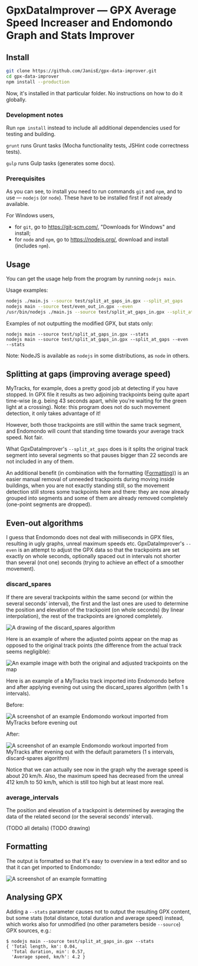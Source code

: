 # GpxDataImprover — GPX Average Speed Increaser and Endomondo Graph and Stats Improver

## Install

```bash
git clone https://github.com/JanisE/gpx-data-improver.git
cd gpx-data-improver
npm install --production
```

Now, it's installed in that particular folder. No instructions on how to do it globally.

### Development notes

Run ```npm install``` instead to include all additional dependencies used for testing and building.

```grunt``` runs Grunt tasks (Mocha functionality tests, JSHint code correctness tests).

```gulp``` runs Gulp tasks (generates some docs).

### Prerequisites

As you can see, to install you need to run commands `git` and `npm`, and to use — `nodejs` (or `node`). These have to be installed first if not already available.

For Windows users,
* for `git`, go to https://git-scm.com/, "Downloads for Windows" and install;
* for `node` and `npm`, go to https://nodejs.org/, download and install (includes `npm`).

## Usage

You can get the usage help from the program by running `nodejs main`.

Usage examples:
```bash
nodejs ./main.js --source test/split_at_gaps_in.gpx --split_at_gaps
nodejs main --source test/even_out_in.gpx --even
/usr/bin/nodejs ./main.js --source test/split_at_gaps_in.gpx --split_at_gaps > testnew.gpx
```

Examples of not outputting the modified GPX, but stats only:
```
nodejs main --source test/split_at_gaps_in.gpx --stats
nodejs main --source test/split_at_gaps_in.gpx --split_at_gaps --even --stats

```

Note: NodeJS is available as `nodejs` in some distributions, as `node` in others.

## Splitting at gaps (improving average speed)

MyTracks, for example, does a pretty good job at detecting if you have stopped. In GPX file it results as two adjoining trackpoints being quite apart time-wise (e.g. being 43 seconds apart, while you're waiting for the green light at a crossing). Note: this program does not do such movement detection, it only takes advantage of it!

However, both those trackpoints are still within the same track segment, and Endomondo will count that standing time towards your average track speed. Not fair.

What GpxDataImprover's `--split_at_gaps` does is it splits the original track segment into several segments so that pauses bigger than 22 seconds are not included in any of them.

An additional benefit (in combination with the formatting ([Formatting](#formatting))) is an easier manual removal of unneeded trackpoints during moving inside buildings, when you are not exactly standing still, so the movement detection still stores some trackpoints here and there: they are now already grouped into segments and some of them are already removed completely (one-point segments are dropped).

## Even-out algorithms

I guess that Endomondo does not deal with milliseconds in GPX files, resulting in ugly graphs, unreal maximum speeds etc. GpxDataImprover's `--even` is an attempt to adjust the GPX data so that the trackpoints are set exactly on whole seconds, optionally spaced out in intervals not shorter than several (not one) seconds (trying to achieve an effect of a smoother movement).

### discard_spares

If there are several trackpoints within the same second (or within the several seconds' interval), the first and the last ones are used to determine the position and elevation of the trackpoint (on whole seconds) (by linear interpolation), the rest of the trackpoints are ignored completely.

![A drawing of the discard_spares algorithm](doc/even_method_discard_spares_algorithm.png)

Here is an example of where the adjusted points appear on the map as opposed to the original track points (the difference from the actual track seems negligible):

![An example image with both the original and adjusted trackpoints on the map](doc/even_method_discard_spares_on_map.png)

Here is an example of a MyTracks track imported into Endomondo before and after applying evening out using the discard_spares algorithm (with 1 s intervals).

Before:

![A screenshot of an example Endomondo workout imported from MyTracks before evening out](doc/even_before.png)

After:

![A screenshot of an example Endomondo workout imported from MyTracks after evening out with the default parameters (1 s intervals, discard-spares algorithm)](doc/even_after_default.png)

Notice that we can actually see now in the graph why the average speed is about 20 km/h. Also, the maximum speed has decreased from the unreal 412 km/h to 50 km/h, which is still too high but at least more real.

### average_intervals

The position and elevation of a trackpoint is determined by averaging the data of the related second (or the several seconds' interval).

(TODO all details)
(TODO drawing)

## Formatting

The output is formatted so that it's easy to overview in a text editor and so that it can get imported to Endomondo:

![A screenshot of an example formatting](doc/formatting.png)

## Analysing GPX

Adding a `--stats` parameter causes not to output the resulting GPX content, but some stats (total distance, total duration and average speed) instead, which works also for unmodified (no other parameters beside `--source`) GPX sources, e.g.:
```
$ nodejs main --source test/split_at_gaps_in.gpx --stats
{ 'Total length, km': 0.04,
  'Total duration, min': 0.57,
  'Average speed, km/h': 4.2 }
```
